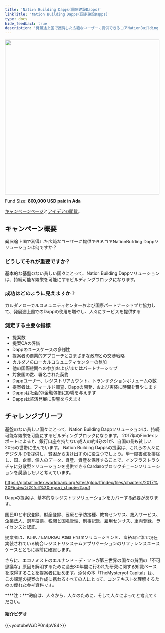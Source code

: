 ```yaml
---
title: 'Nation Building Dapps(国家建設Dapps)'
linkTitle: 'Nation Building Dapps(国家建設Dapps)'
type: docs
hide_feedback: true
description: '発展途上国で獲得した広範なユーザーに提供できるコアNationBuilding Dappソリューションは何ですか？'
---
```

<img src="https://cardano.ideascale.com/community-library/accounts/93/936143/Public/03-Nation-Building-Dapps-b80970.png" style="width:500px;height500px">

Fund Size: **800,000 USD paid in Ada**

[キャンペーンページ](https://cardano.ideascale.com/c/idea/383828)と[アイデアの閲覧](https://cardano.ideascale.com/c/campaigns/26435/stage/all/ideas/unspecified)。

## キャンペーン概要

発展途上国で獲得した広範なユーザーに提供できるコアNationBuilding Dappソリューションは何ですか？

### どうしてそれが重要ですか？

基本的な基盤のない貧しい国々にとって、Nation Building Dappソリューションは、持続可能な繁栄を可能にするビルディングブロックになります。

### 成功はどのように見えますか？

カルダノローカルコミュニティセンターおよび国際パートナーシップと協力して、発展途上国でのDappの使用を増やし、人々にサービスを提供する

### 測定する主要な指標

- 提案数
- 提案CAの評価
- Dappのユースケースの多様性
- 提案者の商業的アプローチとさまざまな政府との交渉戦略
- カルダノのローカルコミュニティセンターの参加
- 他の国際機関への参加および/またはパートナーシップ
- 対象国の数、署名された契約
- Dappユーザー、レジストリアカウント、トランザクションボリュームの数
- 提案者は、フィールド調査、Dappの開発、および実装に時間を費やします
- Dappsは社会的/金融包摂に影響を与えます
- Dappsは経済発展に影響を与えます

## チャレンジブリーフ

基盤のない貧しい国々にとって、Nation Building Dappソリューションは、持続可能な繁栄を可能にするビルディングブロックになります。 2017年のFindexレポートによると、銀行口座を持たない成人の約4分の1が、自国の最も貧しい20％の世帯に住んでいます。 Nation Building Dappsの提案は、これらの人々にデジタルIDを提供し、貧困から抜け出すのに役立つでしょう。単一障害点を排除し、国、企業、個人のデータ、資産、資産を保護することで、インフラストラクチャに分散型ソリューションを提供できるCardanoブロックチェーンソリューションを奨励したいと考えています。

https://globalfindex.worldbank.org/sites/globalfindex/files/chapters/2017%20Findex%20full%20report_chapter2.pdf

Dappの提案は、基本的なレジストリソリューションをカバーする必要があります。

国民IDと市民登録、財産登録、医療と予防接種、教育センサス、歳入サービス、企業法人、選挙投票、税関と国境管理、刑事記録、雇用センサス、車両登録、ライセンスと認証。

提案者は、IOHK / EMURGO Atala Prismソリューションを、富裕国全体で現在実装されている統合レジストリシステムアプリケーションのリファレンスユースケースとともに事前に確認します。

さらに、エコノミストのエルナンド・デ・ソトが第三世界の国々の貧困の「不可思議な」原因を解明するために過去30年間に行われた研究に関する知識ベースを取得することを提案者に勧めます。添付の本「TheMysteryof Capital」は、この課題の提案の作成に携わるすべての人にとって、コンテキストを理解するための優れた参考資料です。

****注：***政府は、人々から、人々のために、そして人々によってと考えてください。

#### 紹介ビデオ

{{&lt;youtubeWaDP0n4pV84&gt;}}
